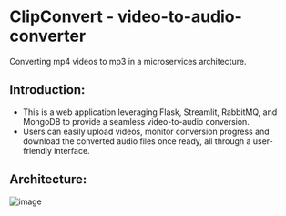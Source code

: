 # ClipConvert - video-to-audio-converter
Converting mp4 videos to mp3 in a microservices architecture.
## Introduction:
* This is a web application leveraging Flask, Streamlit, RabbitMQ, and MongoDB to provide a seamless video-to-audio conversion.
* Users can easily upload videos, monitor conversion progress and download the converted audio files once ready, all through a user-friendly interface.
## Architecture:
![image](https://github.com/harshbalpande55/video-to-audio-converter/assets/55752742/5ec0c20f-853b-49c6-910f-9c8035dc8081)

